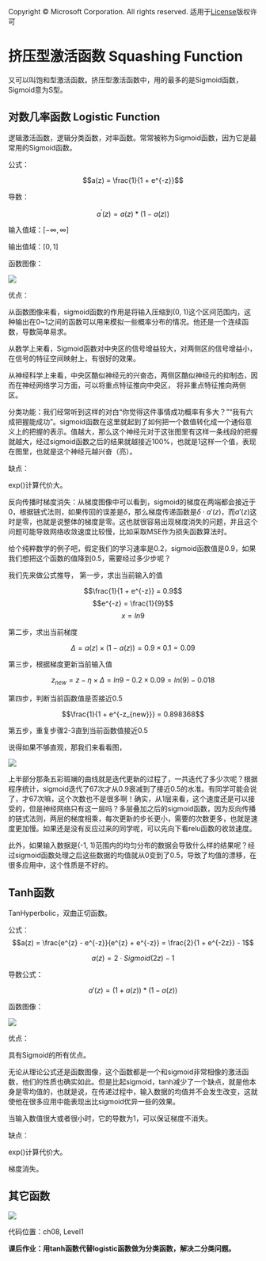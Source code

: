 Copyright © Microsoft Corporation. All rights reserved.
  适用于[License](https://github.com/Microsoft/ai-edu/blob/master/LICENSE.md)版权许可

# 挤压型激活函数 Squashing Function

又可以叫饱和型激活函数。挤压型激活函数中，用的最多的是Sigmoid函数，Sigmoid意为S型。

## 对数几率函数 Logistic Function

逻辑激活函数，逻辑分类函数，对率函数。常常被称为Sigmoid函数，因为它是最常用的Sigmoid函数。

公式：

$$a(z) = \frac{1}{1 + e^{-z}}$$

导数：

$$a^{'}(z) = a(z) * (1 - a(z))$$

输入值域：$[-\infty, \infty]$

输出值域：$[0,1]$

函数图像：

<img src=".\Images\8\sigmoid.png">

优点：

从函数图像来看，sigmoid函数的作用是将输入压缩到(0, 1)这个区间范围内，这种输出在0~1之间的函数可以用来模拟一些概率分布的情况。他还是一个连续函数，导数简单易求。  

从数学上来看，Sigmoid函数对中央区的信号增益较大，对两侧区的信号增益小，在信号的特征空间映射上，有很好的效果。 

从神经科学上来看，中央区酷似神经元的兴奋态，两侧区酷似神经元的抑制态，因而在神经网络学习方面，可以将重点特征推向中央区，
将非重点特征推向两侧区。

分类功能：我们经常听到这样的对白“你觉得这件事情成功概率有多大？”“我有六成把握能成功”。sigmoid函数在这里就起到了如何把一个数值转化成一个通俗意义上的把握的表示。值越大，那么这个神经元对于这张图里有这样一条线段的把握就越大，经过sigmoid函数之后的结果就越接近100%，也就是1这样一个值，表现在图里，也就是这个神经元越兴奋（亮）。

缺点：

exp()计算代价大。

反向传播时梯度消失：从梯度图像中可以看到，sigmoid的梯度在两端都会接近于0，根据链式法则，如果传回的误差是$\delta$，那么梯度传递函数是$\delta \cdot a'(z)$，而$a'(z)$这时是零，也就是说整体的梯度是零。这也就很容易出现梯度消失的问题，并且这个问题可能导致网络收敛速度比较慢，比如采取MSE作为损失函数算法时。

给个纯粹数学的例子吧，假定我们的学习速率是0.2，sigmoid函数值是0.9，如果我们想把这个函数的值降到0.5，需要经过多少步呢？

我们先来做公式推导，
第一步，求出当前输入的值

$$\frac{1}{1 + e^{-z}} = 0.9$$
$$e^{-z} = \frac{1}{9}$$
$$x = ln{9}$$

第二步，求出当前梯度

$$\Delta = a(z)\times(1 - a(z)) = 0.9 \times 0.1= 0.09$$

第三步，根据梯度更新当前输入值

$$z_{new} = z - \eta \times \Delta = ln{9} - 0.2 \times 0.09 = ln(9) - 0.018$$

第四步，判断当前函数值是否接近0.5

$$\frac{1}{1 + e^{-z_{new}}} = 0.898368$$

第五步，重复步骤2-3直到当前函数值接近0.5

说得如果不够直观，那我们来看看图，

<img src=".\Images\8\decay_sigmoid.png">

上半部分那条五彩斑斓的曲线就是迭代更新的过程了，一共迭代了多少次呢？根据程序统计，sigmoid迭代了67次才从0.9衰减到了接近0.5的水准。有同学可能会说了，才67次嘛，这个次数也不是很多啊！确实，从1层来看，这个速度还是可以接受的，但是神经网络只有这一层吗？多层叠加之后的sigmoid函数，因为反向传播的链式法则，两层的梯度相乘，每次更新的步长更小，需要的次数更多，也就是速度更加慢。如果还是没有反应过来的同学呢，可以先向下看relu函数的收敛速度。

此外，如果输入数据是(-1, 1)范围内的均匀分布的数据会导致什么样的结果呢？经过sigmoid函数处理之后这些数据的均值就从0变到了0.5，导致了均值的漂移，在很多应用中，这个性质是不好的。


## Tanh函数

TanHyperbolic，双曲正切函数。

公式：  
$$a(z) = \frac{e^{z} - e^{-z}}{e^{z} + e^{-z}} = \frac{2}{1 + e^{-2z}} - 1$$

$$a(z) = 2 \cdot Sigmoid(2z) - 1$$

导数公式：

$$a'(z) = (1 + a(z)) * (1 - a(z))$$

函数图像：

<img src=".\Images\8\tanh.png">

优点：

具有Sigmoid的所有优点。

无论从理论公式还是函数图像，这个函数都是一个和sigmoid非常相像的激活函数，他们的性质也确实如此。但是比起sigmoid，tanh减少了一个缺点，就是他本身是零均值的，也就是说，在传递过程中，输入数据的均值并不会发生改变，这就使他在很多应用中能表现出比sigmoid优异一些的效果。

当输入数值很大或者很小时，它的导数为1，可以保证梯度不消失。

缺点：

exp()计算代价大。

梯度消失。

## 其它函数

<img src=".\Images\8\others.png">

代码位置：ch08, Level1

**课后作业：用tanh函数代替logistic函数做为分类函数，解决二分类问题。**
